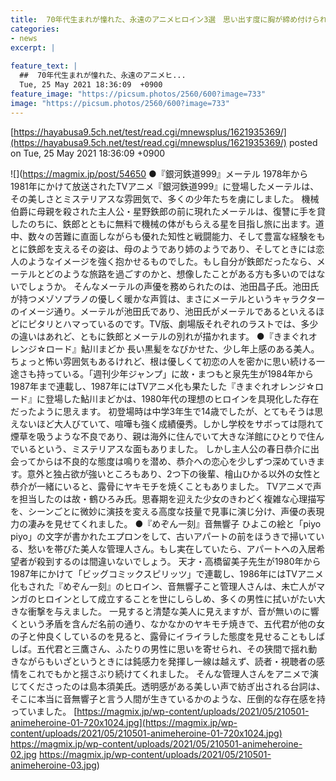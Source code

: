 ```yaml
---
title:  70年代生まれが憧れた、永遠のアニメヒロイン3選　思い出す度に胸が締め付けられる  
categories:
- news
excerpt: |
  
feature_text: |
  ##  70年代生まれが憧れた、永遠のアニメヒ...
  Tue, 25 May 2021 18:36:09  +0900
feature_image: "https://picsum.photos/2560/600?image=733"
image: "https://picsum.photos/2560/600?image=733"
---
```


[https://hayabusa9.5ch.net/test/read.cgi/mnewsplus/1621935369/](https://hayabusa9.5ch.net/test/read.cgi/mnewsplus/1621935369/)
posted on Tue, 25 May 2021 18:36:09  +0900

<!--more-->

![](https://magmix.jp/post/54650 ●『銀河鉄道999』メーテル 1978年から1981年にかけて放送されたTVアニメ『銀河鉄道999』に登場したメーテルは、その美しさとミステリアスな雰囲気で、多くの少年たちを虜にしました。 機械伯爵に母親を殺された主人公・星野鉄郎の前に現れたメーテルは、復讐に手を貸したのちに、鉄郎とともに無料で機械の体がもらえる星を目指し旅に出ます。道中、数々の苦難に直面しながらも優れた知性と戦闘能力、そして豊富な経験をもとに鉄郎を支えるその姿は、母のようであり姉のようであり、そしてときには恋人のようなイメージを強く抱かせるものでした。もし自分が鉄郎だったなら、メーテルとどのような旅路を過ごすのかと、想像したことがある方も多いのではないでしょうか。 そんなメーテルの声優を務められたのは、池田昌子氏。池田氏が持つメゾソプラノの優しく暖かな声質は、まさにメーテルというキャラクターのイメージ通り。メーテルが池田氏であり、池田氏がメーテルであるといえるほどにピタリとハマっているのです。TV版、劇場版それぞれのラストでは、多少の違いはあれど、ともに鉄郎とメーテルの別れが描かれます。 ●『きまぐれオレンジ☆ロード』鮎川まどか 長い黒髪をなびかせた、少し年上感のある美人。ちょっと怖い雰囲気もあるけれど、根は優しくて初恋の人を密かに思い続ける一途さも持っている。「週刊少年ジャンプ」に故・まつもと泉先生が1984年から1987年まで連載し、1987年にはTVアニメ化も果たした『きまぐれオレンジ☆ロード』に登場した鮎川まどかは、1980年代の理想のヒロインを具現化した存在だったように思えます。 初登場時は中学3年生で14歳でしたが、とてもそうは思えないほど大人びていて、喧嘩も強く成績優秀。しかし学校をサボっては隠れて煙草を吸うような不良であり、親は海外に住んでいて大きな洋館にひとりで住んでいるという、ミステリアスな面もありました。 しかし主人公の春日恭介に出会ってからは不良的な態度は鳴りを潜め、恭介への恋心を少しずつ深めていきます。意外と独占欲が強いところもあり、2つ下の後輩、檜山ひかる以外の女性と恭介が一緒にいると、露骨にヤキモチを焼くこともありました。 TVアニメで声を担当したのは故・鶴ひろみ氏。思春期を迎えた少女のきわどく複雑な心理描写を、シーンごとに微妙に演技を変える高度な技量で見事に演じ分け、声優の表現力の凄みを見せてくれました。 ●『めぞん一刻』音無響子 ひよこの絵と「piyo piyo」の文字が書かれたエプロンをして、古いアパートの前をほうきで掃いている、愁いを帯びた美人な管理人さん。もし実在していたら、アパートへの入居希望者が殺到するのは間違いないでしょう。 天才・高橋留美子先生が1980年から1987年にかけて「ビッグコミックスピリッツ」で連載し、1986年にはTVアニメ化もされた『めぞん一刻』のヒロイン、音無響子こと管理人さんは、未亡人がマンガのヒロインとして成立することを世にしらしめ、多くの男性に拭いがたい大きな衝撃を与えました。 一見すると清楚な美人に見えますが、音が無いのに響くという矛盾を含んだ名前の通り、なかなかのヤキモチ焼きで、五代君が他の女の子と仲良くしているのを見ると、露骨にイライラした態度を見せることもしばしば。五代君と三鷹さん、ふたりの男性に思いを寄せられ、その狭間で揺れ動きながらもいざというときには鈍感力を発揮し一線は越えず、読者・視聴者の感情をこれでもかと揺さぶり続けてくれました。 そんな管理人さんをアニメで演じてくださったのは島本須美氏。透明感がある美しい声で紡ぎ出される台詞は、そこに本当に音無響子と言う人間が生きているかのような、圧倒的な存在感を持っていました。 [https://magmix.jp/wp-content/uploads/2021/05/210501-animeheroine-01-720x1024.jpg](https://magmix.jp/wp-content/uploads/2021/05/210501-animeheroine-01-720x1024.jpg) https://magmix.jp/wp-content/uploads/2021/05/210501-animeheroine-02.jpg https://magmix.jp/wp-content/uploads/2021/05/210501-animeheroine-03.jpg)
